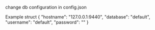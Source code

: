 change db configuration in config.json

Example struct
{
    "hostname": "127.0.0.1:9440",
    "database": "default",
    "username": "default",
    "password": ""
}
